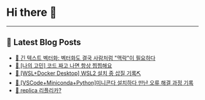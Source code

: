 # Hi there 👋
---
## 📕 Latest Blog Posts
- [📖   긴 텍스트 벡터화: 벡터화도 결국 사람처럼 &quot;맥락&quot;이 필요하다](https://honge1122.tistory.com/125)
- [📖 [나의 고민] 코드 짜고 나면 항상 찝찝해요](https://honge1122.tistory.com/124)
- [📖  [WSL+Docker Desktop] WSL2 설치 중 삽질 기록⛏](https://honge1122.tistory.com/123)
- [📖  [VSCode+Miniconda+Python]미니콘다 설치하다 만난 오류 해결 과정 기록](https://honge1122.tistory.com/122)
- [📖 replica 리플리카?](https://honge1122.tistory.com/121)
